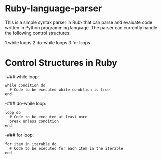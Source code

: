 # Ruby-language-parser

This is a simple syntax parser in Ruby that can parse and evaluate code written in Python programming language. The parser can currently handle the following control structures:

1.while loops
2.do-while loops
3.for loops

# Control Structures in Ruby 

-###  while loop:
```
while condition do
  # Code to be executed while condition is true
end
```

-###  do-while loop:
```
loop do
  # Code to be executed at least once
  break unless condition
end
```
-###  for loop:

```
for item in iterable do
  # Code to be executed for each item in the iterable
end
``` 




